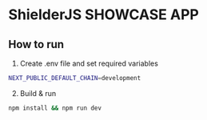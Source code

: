# ShielderJS SHOWCASE APP

## How to run

1. Create .env file and set required variables
```sh
NEXT_PUBLIC_DEFAULT_CHAIN=development
```

2. Build & run
```sh
npm install && npm run dev
```
